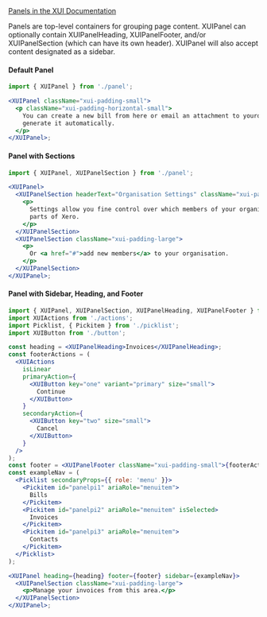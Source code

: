 <div class="xui-margin-vertical">
	<a href="../section-compounds-displayingdata-panel.html" isDocLink>Panels in the XUI Documentation</a>
</div>

Panels are top-level containers for grouping page content. XUIPanel can optionally contain XUIPanelHeading, XUIPanelFooter, and/or XUIPanelSection (which can have its own header). XUIPanel will also accept content designated as a sidebar.

#### Default Panel

```jsx harmony
import { XUIPanel } from './panel';

<XUIPanel className="xui-padding-small">
  <p className="xui-padding-horizontal-small">
    You can create a new bill from here or email an attachment to yourorg-987654321@xero.com to
    generate it automatically.
  </p>
</XUIPanel>;
```

#### Panel with Sections

```jsx harmony
import { XUIPanel, XUIPanelSection } from './panel';

<XUIPanel>
  <XUIPanelSection headerText="Organisation Settings" className="xui-padding-large">
    <p>
      Settings allow you fine control over which members of your organisation can use different
      parts of Xero.
    </p>
  </XUIPanelSection>
  <XUIPanelSection className="xui-padding-large">
    <p>
      Or <a href="#">add new members</a> to your organisation.
    </p>
  </XUIPanelSection>
</XUIPanel>;
```

#### Panel with Sidebar, Heading, and Footer

```jsx harmony
import { XUIPanel, XUIPanelSection, XUIPanelHeading, XUIPanelFooter } from './panel';
import XUIActions from './actions';
import Picklist, { Pickitem } from './picklist';
import XUIButton from './button';

const heading = <XUIPanelHeading>Invoices</XUIPanelHeading>;
const footerActions = (
  <XUIActions
    isLinear
    primaryAction={
      <XUIButton key="one" variant="primary" size="small">
        Continue
      </XUIButton>
    }
    secondaryAction={
      <XUIButton key="two" size="small">
        Cancel
      </XUIButton>
    }
  />
);
const footer = <XUIPanelFooter className="xui-padding-small">{footerActions}</XUIPanelFooter>;
const exampleNav = (
  <Picklist secondaryProps={{ role: 'menu' }}>
    <Pickitem id="panelpi1" ariaRole="menuitem">
      Bills
    </Pickitem>
    <Pickitem id="panelpi2" ariaRole="menuitem" isSelected>
      Invoices
    </Pickitem>
    <Pickitem id="panelpi3" ariaRole="menuitem">
      Contacts
    </Pickitem>
  </Picklist>
);

<XUIPanel heading={heading} footer={footer} sidebar={exampleNav}>
  <XUIPanelSection className="xui-padding-large">
    <p>Manage your invoices from this area.</p>
  </XUIPanelSection>
</XUIPanel>;
```
